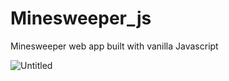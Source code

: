 # Minesweeper_js
Minesweeper web app built with vanilla Javascript

![Untitled](https://user-images.githubusercontent.com/78149229/126516854-93fb65ec-69ce-4660-92e4-90d61ba8e234.png)
